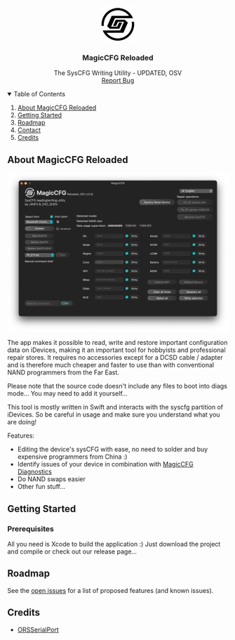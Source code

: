 <!--
*** Thanks for checking out the Best-README-Template. If you have a suggestion
*** that would make this better, please fork the repo and create a pull request
*** or simply open an issue with the tag "enhancement".
*** Thanks again! Now go create something AMAZING! :D
-->



<!-- PROJECT SHIELDS -->
<!--
*** I'm using markdown "reference style" links for readability.
*** Reference links are enclosed in brackets [ ] instead of parentheses ( ).
*** See the bottom of this document for the declaration of the reference variables
*** for contributors-url, forks-url, etc. This is an optional, concise syntax you may use.
*** https://www.markdownguide.org/basic-syntax/#reference-style-links
-->


<!-- PROJECT LOGO -->
<br />
<p align="center">
  <a href="https://github.com/j4nf4b3l/MagicCFG-Reloaded-OSV">
    <img src="images/logo.png" alt="Logo" width="80" height="80">
  </a>

  <h3 align="center">MagicCFG Reloaded</h3>

  <p align="center">
    The SysCFG Writing Utility - UPDATED, OSV
    <br />
    <a href="https://github.com/j4nf4b3l/MagicCFG-Reloaded-OSV/issues">Report Bug</a>
  </p>
</p>



<!-- TABLE OF CONTENTS -->
<details open="open">
  <summary>Table of Contents</summary>
  <ol>
    <li>
      <a href="#about-magicclock">About MagicCFG Reloaded</a>
    </li>
    <li>
      <a href="#getting-started">Getting Started</a>
    </li>
    <li><a href="#roadmap">Roadmap</a></li>
    <li><a href="#contact">Contact</a></li>
    <li><a href="#credits">Credits</a></li>
  </ol>
</details>



<!-- ABOUT THE PROJECT -->
## About MagicCFG Reloaded

[![Product Name Screen Shot][product-screenshot]](https://example.com)

The app makes it possible to read, write and restore important configuration data on iDevices, making it an important tool for hobbyists and professional repair stores. It requires no accessories except for a DCSD cable / adapter and is therefore much cheaper and faster to use than with conventional NAND programmers from the Far East.

Please note that the source code doesn't include any files to boot into diags mode... You may need to add it yourself...

This tool is mostly written in Swift and interacts with the syscfg partition of iDevices. So be careful in usage and make sure you understand what you are doing!

Features:
* Editing the device's sysCFG with ease, no need to solder and buy expensive programmers from China :)
* Identify issues of your device in combination with [MagicCFG Diagnostics]()
* Do NAND swaps easier
* Other fun stuff...

<!-- GETTING STARTED -->
## Getting Started
### Prerequisites

All you need is Xcode to build the application :)
Just download the project and compile or check out our release page...
  
  
<!-- ROADMAP -->
## Roadmap

See the [open issues](https://github.com/j4nf4b3l/MagicCFG-Reloaded-OSV/issues) for a list of proposed features (and known issues).



<!-- Credits -->
## Credits
* [ORSSerialPort](https://github.com/armadsen/ORSSerialPort)


<!-- MARKDOWN LINKS & IMAGES -->
[product-screenshot]: images/screenshot.png
